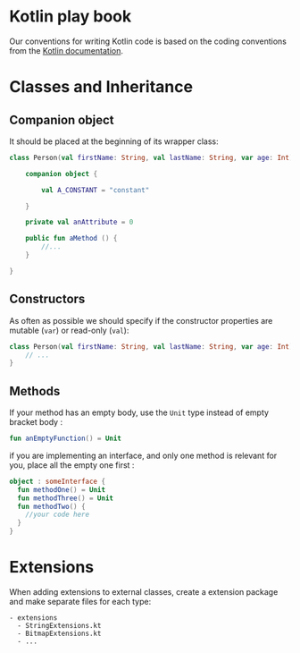 # Kotlin play book

Our conventions for writing Kotlin code is based on the coding conventions from
the [Kotlin documentation].

[kotlin documentation]: https://kotlinlang.org/docs/reference/coding-conventions.html

# Classes and Inheritance

## Companion object

It should be placed at the beginning of its wrapper class:

```kotlin
class Person(val firstName: String, val lastName: String, var age: Int) {

    companion object {

        val A_CONSTANT = "constant"

    }

    private val anAttribute = 0

    public fun aMethod () {
        //...
    }

}
```

## Constructors

As often as possible we should specify if the constructor properties are mutable
(`var`) or read-only (`val`):

```kotlin
class Person(val firstName: String, val lastName: String, var age: Int) {
    // ...
}
```

## Methods

If your method has an empty body, use the `Unit` type instead of empty bracket body : 

```kotlin
fun anEmptyFunction() = Unit
```

if you are implementing an interface, and only one method is relevant for you, place all the empty one first :
```kotlin
object : someInterface {
  fun methodOne() = Unit
  fun methodThree() = Unit
  fun methodTwo() {
    //your code here
  }
}
```

# Extensions

When adding extensions to external classes, create a extension package and make separate files for each type:

```
- extensions
  - StringExtensions.kt
  - BitmapExtensions.kt
  - ...
```
